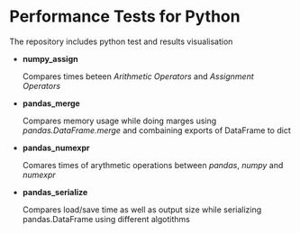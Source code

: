# Performance Tests for Python #
The repository includes python test and results visualisation 
* **numpy_assign**
  
  Compares times beteen *Arithmetic Operators* and *Assignment Operators*
* **pandas_merge**
  
  Compares memory usage while doing marges using *pandas.DataFrame.merge* and combaining exports of DataFrame to dict
  
* **pandas_numexpr**

  Comares times of arythmetic operations between *pandas*, *numpy* and *numexpr*
  
* **pandas_serialize**

  Compares load/save time as well as output size while serializing pandas.DataFrame using different algotithms
  

 
